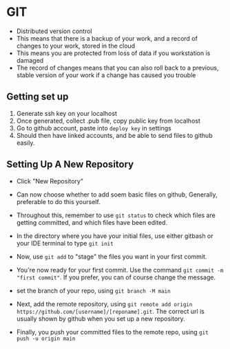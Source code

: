 # GIT

- Distributed version control
- This means that there is a backup of your work, and a record of changes to your work, stored in the cloud
- This means you are protected from loss of data if you workstation is damaged
- The record of changes means that you can also roll back to a previous, stable version of your work if a change has caused you trouble
 

## Getting set up

1. Generate ssh key on your localhost
2. Once generated, collect .pub file, copy public key from localhost
3. Go to github account, paste into ```deploy key``` in settings
4. Should then have linked accounts, and be able to send files to github easily.

## Setting Up A New Repository

- Click "New Repository"
- Can now choose whether to add soem basic files on github, Generally, preferable to do this yourself.
  
- Throughout this, remember to use ``git status`` to check which files are getting committed, and which files have been edited.
- In the directory where you have your initial files, use either gitbash or your IDE terminal to type
```git init```
  
- Now, use ```git add``` to "stage" the files you want in your first commit.
- You're now ready for your first commit. Use the command ```git commit -m "first commit"```. If you prefer, you can of course change the message.
- set the branch of your repo, using ```git branch -M main```
- Next, add the remote repository, using ```git remote add origin https://github.com/[username]/[reponame].git```. The correct url is usually shown by github when you set up a new repository.
- Finally, you push your committed files to the remote repo, using ```git push -u origin main```